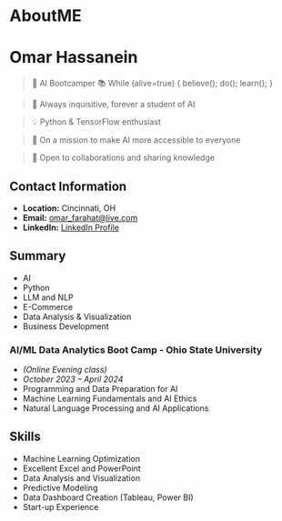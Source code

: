 # AboutME
# Omar Hassanein

>🤖 AI Bootcamper 
>📚 While (alive=true) { believe(); do(); learn(); }

>🔭 Always inquisitive, forever a student of AI

>💡 Python & TensorFlow enthusiast

>🌟 On a mission to make AI more accessible to everyone

>🤝 Open to collaborations and sharing knowledge


## Contact Information
- **Location:** Cincinnati, OH
- **Email:** omar_farahat@live.com
- **LinkedIn:** [LinkedIn Profile](https://www.linkedin.com/in/omar-hassanein-46401828)

## Summary
- AI
- Python
- LLM and NLP
- E-Commerce
- Data Analysis & Visualization
- Business Development

### AI/ML Data Analytics Boot Camp - Ohio State University
- *(Online Evening class)*
- *October 2023 – April 2024*
- Programming and Data Preparation for AI
- Machine Learning Fundamentals and AI Ethics
- Natural Language Processing and AI Applications


## Skills
- Machine Learning Optimization
- Excellent Excel and PowerPoint
- Data Analysis and Visualization
- Predictive Modeling
- Data Dashboard Creation (Tableau, Power BI)
- Start-up Experience
